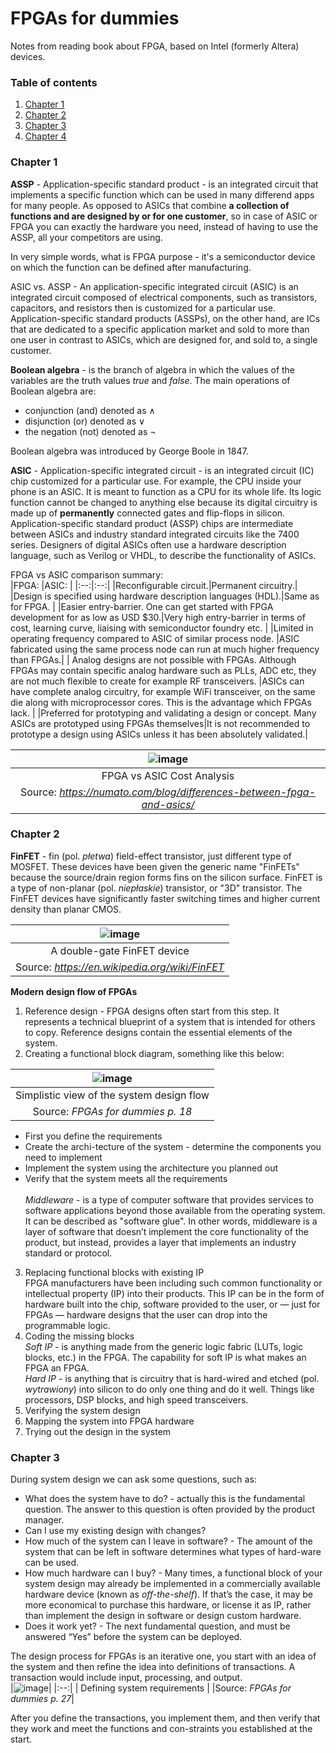 # FPGAs for dummies
Notes from reading book about FPGA, based on Intel (formerly Altera) devices.

### Table of contents <a name="tof"></a>
1. [Chapter 1](#1)
2. [Chapter 2](#2)
3. [Chapter 3](#3)
4. [Chapter 4](#4)

### Chapter 1 <a name="1"></a>
**ASSP** - Application-specific standard product - is an integrated circuit
that implements a specific function which can be used in many differend apps for
many people. As opposed to ASICs that combine **a collection of functions and
are designed by or for one customer**, so in case of ASIC or FPGA you can
exactly the hardware you need, instead of having to use the ASSP, all your
competitors are using.

In very simple words, what is FPGA purpose - it's a semiconductor device on
which the function can be defined after manufacturing.

ASIC vs. ASSP - An application-specific integrated circuit (ASIC) is an
integrated circuit composed of electrical components, such as transistors,
capacitors, and resistors then is customized for a particular use.
Application-specific standard products (ASSPs), on the other hand, are ICs that
are dedicated to a specific application market and sold to more than one user
in contrast to ASICs, which are designed for, and sold to, a single customer.

**Boolean algebra** - is the branch of algebra in which the values of the
variables are the truth values *true* and *false*. The main operations of
Boolean algebra are:
- conjunction (and) denoted as ∧
- disjunction (or) denoted as ∨
- the negation (not) denoted as ¬

Boolean algebra was introduced by George Boole in 1847.

**ASIC** - Application-specific integrated circuit - is an integrated circuit (IC)
chip customized for a particular use. For example, the CPU inside your phone is
an ASIC. It is meant to function as a CPU for its whole life. Its logic function
cannot be changed to anything else because its digital circuitry is made up of 
**permanently** connected gates and flip-flops in silicon. Application-specific 
standard product (ASSP) chips are intermediate between ASICs and industry 
standard integrated circuits like the 7400 series. Designers of digital ASICs 
often use a hardware description language, such as Verilog or VHDL, to describe 
the functionality of ASICs.

FPGA vs ASIC comparison summary: <br/>
|FPGA: |ASIC: |
|:--:|:--:|
|Reconfigurable circuit.|Permanent circuitry.|
|Design is specified using hardware description languages (HDL).|Same as for FPGA. |
|Easier entry-barrier. One can get started with FPGA development for as low as USD $30.|Very high entry-barrier in terms of cost, learning curve, liaising with semiconductor foundry etc. |
|Limited in operating frequency compared to ASIC of similar process node. |ASIC fabricated using the same process node can run at much higher frequency than FPGAs.|
|	Analog designs are not possible with FPGAs. Although FPGAs may contain specific analog hardware such as PLLs, ADC etc, they are not much flexible to create for example RF transceivers. |ASICs can have complete analog circuitry, for example WiFi transceiver, on the same die along with microprocessor cores. This is the advantage which FPGAs lack. |
|Preferred for prototyping and validating a design or concept. Many ASICs are prototyped using FPGAs themselves|It is not recommended to prototype a design using ASICs unless it has been absolutely validated.|

|![image](https://user-images.githubusercontent.com/43972902/137637407-2c2c7aea-36c7-483a-aabe-2b6b99770503.png)|
|:--:|
|FPGA vs ASIC Cost Analysis|
|Source: *https://numato.com/blog/differences-between-fpga-and-asics/*|

### Chapter 2 <a name="2"></a>
**FinFET** - fin (pol. *płetwa*) field-effect transistor, just different type of
MOSFET. These devices have been given the generic name "FinFETs" because the
source/drain region forms fins on the silicon surface. FinFET is a type of 
non-planar (pol. *niepłaskie*) transistor, or "3D" transistor. The FinFET 
devices have significantly faster switching times and higher current density 
than planar CMOS.

|![image](https://user-images.githubusercontent.com/43972902/137792590-76412dc9-6dfd-4472-a137-d6551f08cae1.png)|
|:--:|
| A double-gate FinFET device |
|Source: *https://en.wikipedia.org/wiki/FinFET* |

**Modern design flow of FPGAs** <br/>
1. Reference design - FPGA designs often start from this step. It represents a 
technical blueprint of a system that is intended for others to copy. Reference 
designs contain the essential elements of the system. 
2. Creating a functional block diagram, something like this below: <br/>

| ![image](https://user-images.githubusercontent.com/43972902/137794149-cb284567-5a76-4169-81f3-941d9e409c57.png) |
|:--:|
|Simplistic view of the system design flow|
| Source: *FPGAs for dummies p. 18* |

- First you define the requirements
- Create the archi-tecture of the system - determine the components you need to
implement
- Implement the system using the architecture you planned out
- Verify that the system meets all the requirements <br/> <br/>
*Middleware* - is a type of computer software that provides services to
software applications beyond those available from the operating system. It can 
be described as "software glue". In other words, middleware is a layer of 
software that doesn’t implement the core functionality of the product, but
instead, provides a layer that implements an industry standard or protocol. 

3. Replacing functional blocks with existing IP <br/>
FPGA manufacturers have been including such common functionality or intellectual 
property (IP) into their products. This IP can be in the form of hardware built
into the chip, software provided to the user, or — just for FPGAs — hardware
designs that the user can drop into the programmable logic.
4. Coding the missing blocks <br/>
*Soft IP* - is anything made from the generic logic fabric (LUTs, logic blocks,
etc.) in the FPGA. The capability for soft IP is what makes an FPGA an FPGA. <br/>
*Hard IP* - is anything that is circuitry that is hard-wired and etched (pol. 
*wytrawiony*) into silicon to do only one thing and do it well. Things like 
processors, DSP blocks, and high speed transceivers.
5. Verifying the system design
6. Mapping the system into FPGA hardware
7. Trying out the design in the system

### Chapter 3 <a name="3"></a>
During system design we can ask some questions, such as: <br/>
- What does the system have to do? - actually this is the fundamental question.
The answer to this question is often provided by the product manager.
- Can I use my existing design with changes?
- How much of the system can I leave in software? - The amount of the system 
that can be left in software determines what types of hard-ware can be used.
- How much hardware can I buy? -  Many times, a functional block of your system
design may already be implemented in a commercially available hardware device 
(known as *off-the-shelf*). If that’s the case, it may be more economical to
purchase this hardware, or license it as IP, rather than implement the design 
in software or design custom hardware.
- Does it work yet? - The next fundamental question, and must be answered “Yes” 
before the system can be deployed. 

The design process for FPGAs is an iterative one, you start with an idea of the
system and then refine the idea into definitions of transactions. A transaction 
would include input, processing, and output. <br/>
|![image](https://user-images.githubusercontent.com/43972902/137987470-d830f7f1-9771-4cc8-8b5d-072828160c20.png)|
|:--:|
| Defining system requirements |
|Source: *FPGAs for dummies p. 27*|

After you define the transactions, you implement them, and then verify that they 
work and meet the functions and con-straints you established at the start. 



